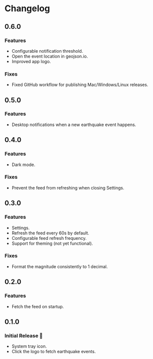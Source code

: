 # Changelog

## 0.6.0
### Features
* Configurable notification threshold.
* Open the event location in geojson.io.
* Improved app logo.
### Fixes
* Fixed GitHub workflow for publishing Mac/Windows/Linux releases.

## 0.5.0
### Features
* Desktop notifications when a new earthquake event happens.

## 0.4.0
### Features
* Dark mode.
### Fixes
* Prevent the feed from refreshing when closing Settings.

## 0.3.0
### Features
* Settings.
* Refresh the feed every 60s by default.
* Configurable feed refresh frequency.
* Support for theming (not yet functional).
### Fixes
* Format the magnitude consistently to 1 decimal.

## 0.2.0
### Features
* Fetch the feed on startup.

## 0.1.0
### Initial Release 🚀
* System tray icon.
* Click the logo to fetch earthquake events.
